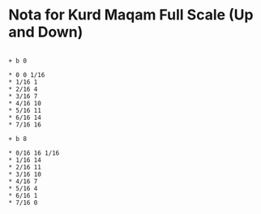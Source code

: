 # Nota for Kurd Maqam Full Scale (Up and Down)

```scenario oscilla

+ b 0

* 0 0 1/16
* 1/16 1
* 2/16 4
* 3/16 7
* 4/16 10
* 5/16 11
* 6/16 14
* 7/16 16

+ b 8

* 0/16 16 1/16
* 1/16 14
* 2/16 11
* 3/16 10
* 4/16 7
* 5/16 4
* 6/16 1
* 7/16 0

```
